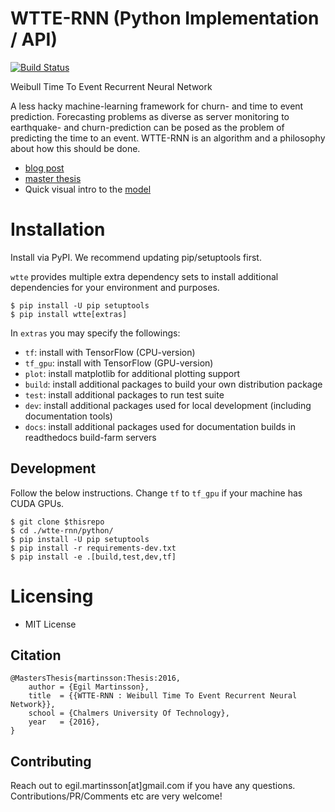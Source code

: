 # WTTE-RNN (Python Implementation / API)

[![Build Status](https://travis-ci.org/ragulpr/wtte-rnn.svg?branch=master)](https://travis-ci.org/ragulpr/wtte-rnn)

Weibull Time To Event Recurrent Neural Network

A less hacky machine-learning framework for churn- and time to event prediction.
Forecasting problems as diverse as server monitoring to earthquake- and
churn-prediction can be posed as the problem of predicting the time to an event.
WTTE-RNN is an algorithm and a philosophy about how this should be done.

* [blog post](https://ragulpr.github.io/2016/12/22/WTTE-RNN-Hackless-churn-modeling/)
* [master thesis](https://ragulpr.github.io/assets/draft_master_thesis_martinsson_egil_wtte_rnn_2016.pdf)
* Quick visual intro to the [model](https://imgur.com/a/HX4KQ)


# Installation

Install via PyPI.
We recommend updating pip/setuptools first.

`wtte` provides multiple extra dependency sets to install additional
dependencies for your environment and purposes.

```console
$ pip install -U pip setuptools
$ pip install wtte[extras]
```

In `extras` you may specify the followings:

 * `tf`: install with TensorFlow (CPU-version)
 * `tf_gpu`: install with TensorFlow (GPU-version)
 * `plot`: install matplotlib for additional plotting support
 * `build`: install additional packages to build your own distribution package
 * `test`: install additional packages to run test suite
 * `dev`: install additional packages used for local development (including
   documentation tools)
 * `docs`: install additional packages used for documentation builds in
   readthedocs build-farm servers

## Development

Follow the below instructions.
Change `tf` to `tf_gpu` if your machine has CUDA GPUs.

```console
$ git clone $thisrepo
$ cd ./wtte-rnn/python/
$ pip install -U pip setuptools
$ pip install -r requirements-dev.txt
$ pip install -e .[build,test,dev,tf]
```


# Licensing

* MIT License

## Citation

```
@MastersThesis{martinsson:Thesis:2016,
    author = {Egil Martinsson},
    title  = {{WTTE-RNN : Weibull Time To Event Recurrent Neural Network}},
    school = {Chalmers University Of Technology},
    year   = {2016},
}
```

## Contributing

Reach out to egil.martinsson[at]gmail.com if you have any questions.
Contributions/PR/Comments etc are very welcome!

